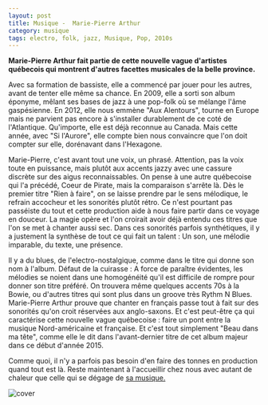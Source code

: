 ```yaml
---
layout: post
title: Musique -  Marie-Pierre Arthur
category: musique
tags: electro, folk, jazz, Musique, Pop, 2010s
---
```

**Marie-Pierre Arthur fait partie de cette nouvelle vague d'artistes québecois qui montrent d'autres facettes musicales de la belle province.**

Avec sa formation de bassiste, elle a commencé par jouer pour les autres, avant de tenter elle même sa chance. En 2009, elle a sorti son album éponyme, mêlant ses bases de jazz à une pop-folk où se mélange l'âme gaspésienne. En 2012, elle nous emmène "Aux Alentours", tourne en Europe mais ne parvient pas encore à s'installer durablement de ce coté de l'Atlantique. Qu'importe, elle est déjà reconnue au Canada. Mais cette année, avec "Si l'Aurore", elle compte bien nous convaincre que l'on doit compter sur elle, dorénavant dans l'Hexagone.

Marie-Pierre, c'est avant tout une voix, un phrasé. Attention, pas la voix toute en puissance, mais plutôt aux accents jazzy avec une cassure discrète sur des aigus reconnaissables. On pense à une autre québecoise qui l'a précédé, Coeur de Pirate, mais la comparaison s'arrête là. Dès le premier titre "Rien à faire", on se laisse prendre par le sens mélodique, le refrain accocheur et les sonorités plutôt rétro. Ce n'est pourtant pas passéiste du tout et cette production aide à nous faire partir dans ce voyage en douceur. La magie opère et l'on croirait avoir déjà entendu ces titres que l'on se met à chanter aussi sec. Dans ces sonorités parfois synthétiques, il y a justement la synthèse de tout ce qui fait un talent : Un son, une mélodie imparable, du texte, une présence.

Il y a du blues, de l'electro-nostalgique, comme dans le titre qui donne son nom à l'album. Défaut de la cuirasse : A force de paraître évidentes, les mélodies se noient dans une homogénéité qu'il est difficile de rompre pour donner son titre préféré. On trouvera même quelques accents 70s à la Bowie, ou d'autres titres qui sont plus dans un groove très Rythm N Blues. Marie-Pierre Arthur prouve que chanter en français passe tout à fait sur des sonorités qu'on croit réservées aux anglo-saxons. Et c'est peut-être ça qui caractérise cette nouvelle vague québecoise : faire un pont entre la musique Nord-américaine et française. Et c'est tout simplement "Beau dans ma tête", comme elle le dit dans l'avant-dernier titre de cet album majeur dans ce début d'année 2015.

Comme quoi, il n'y a parfois pas besoin d'en faire des tonnes en production quand tout est là. Reste maintenant à l'accueillir chez nous avec autant de chaleur que celle qui se dégage de <span style="text-decoration:underline;"><a href="https://mariepierrearthur.bandcamp.com/album/si-laurore">sa musique.</a>

![cover](https://filedn.eu/llqi9IBxlYouGRXYG2xlROb/img/2015/mariepierrearthur.jpg)
